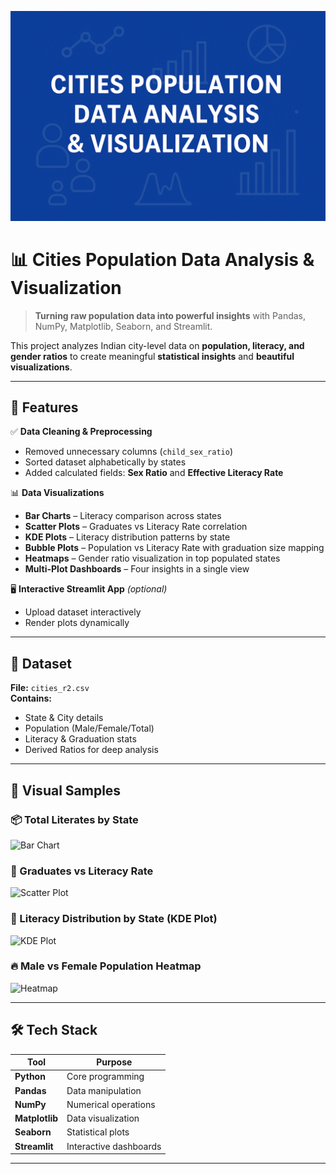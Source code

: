 ![Project Banner](Banner.png)  


# 📊 Cities Population Data Analysis & Visualization  

> **Turning raw population data into powerful insights** with Pandas, NumPy, Matplotlib, Seaborn, and Streamlit.  

This project analyzes Indian city-level data on **population, literacy, and gender ratios** to create meaningful **statistical insights** and **beautiful visualizations**.  

---

## 🚀 Features  

✅ **Data Cleaning & Preprocessing**  
- Removed unnecessary columns (`child_sex_ratio`)  
- Sorted dataset alphabetically by states  
- Added calculated fields: **Sex Ratio** and **Effective Literacy Rate**  

📊 **Data Visualizations**  
- **Bar Charts** – Literacy comparison across states  
- **Scatter Plots** – Graduates vs Literacy Rate correlation  
- **KDE Plots** – Literacy distribution patterns by state  
- **Bubble Plots** – Population vs Literacy Rate with graduation size mapping  
- **Heatmaps** – Gender ratio visualization in top populated states  
- **Multi-Plot Dashboards** – Four insights in a single view  

🖥 **Interactive Streamlit App** *(optional)*  
- Upload dataset interactively  
- Render plots dynamically  

---

## 📂 Dataset  

**File:** `cities_r2.csv`  
**Contains:**  
- State & City details  
- Population (Male/Female/Total)  
- Literacy & Graduation stats  
- Derived Ratios for deep analysis  

---

## 📸 Visual Samples  

### 📦 Total Literates by State  
![Bar Chart](Screenshot2025-08-09112246.png)  

### 🎯 Graduates vs Literacy Rate  
![Scatter Plot](assets/scatter_plot.png)  

### 🌈 Literacy Distribution by State (KDE Plot)  
![KDE Plot](assets/kde_plot.png)  

### 🔥 Male vs Female Population Heatmap  
![Heatmap](assets/heatmap.png)  

---

## 🛠️ Tech Stack  

| Tool        | Purpose |
|-------------|---------|
| **Python**  | Core programming |
| **Pandas**  | Data manipulation |
| **NumPy**   | Numerical operations |
| **Matplotlib** | Data visualization |
| **Seaborn** | Statistical plots |
| **Streamlit** | Interactive dashboards |

---


